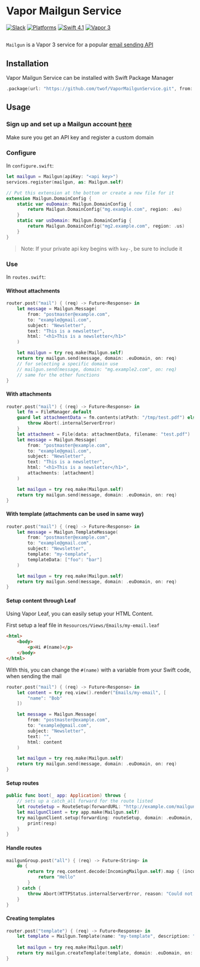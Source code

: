 # Vapor Mailgun Service

[![Slack](https://img.shields.io/badge/join-slack-745EAF.svg?style=flat)](https://vapor.team)
[![Platforms](https://img.shields.io/badge/platforms-macOS%2010.13%20|%20Ubuntu%2016.04%20LTS-ff0000.svg?style=flat)](http://cocoapods.org/pods/FASwift)
[![Swift 4.1](https://img.shields.io/badge/swift-4.1-orange.svg?style=flat)](http://swift.org)
[![Vapor 3](https://img.shields.io/badge/vapor-3.0-blue.svg?style=flat)](https://vapor.codes)

##

`Mailgun` is a Vapor 3 service for a popular [email sending API](https://www.mailgun.com/)


## Installation
Vapor Mailgun Service can be installed with Swift Package Manager

```swift
.package(url: "https://github.com/twof/VaporMailgunService.git", from: "3.0.0")
```

## Usage

### Sign up and set up a Mailgun account [here](https://www.mailgun.com/)
Make sure you get an API key and register a custom domain

### Configure

In `configure.swift`:

```swift
let mailgun = Mailgun(apiKey: "<api key>")
services.register(mailgun, as: Mailgun.self)

// Put this extension at the bottom or create a new file for it
extension Mailgun.DomainConfig {
    static var euDomain: Mailgun.DomainConfig {
        return Mailgun.DomainConfig("mg.example.com", region: .eu)
    }
    static var usDomain: Mailgun.DomainConfig {
        return Mailgun.DomainConfig("mg2.example.com", region: .us)
    }
}
```

> Note: If your private api key begins with `key-`, be sure to include it


### Use

In `routes.swift`:

#### Without attachments

```swift
router.post("mail") { (req) -> Future<Response> in
    let message = Mailgun.Message(
        from: "postmaster@example.com",
        to: "example@gmail.com",
        subject: "Newsletter",
        text: "This is a newsletter",
        html: "<h1>This is a newsletter</h1>"
    )

    let mailgun = try req.make(Mailgun.self)
    return try mailgun.send(message, domain: .euDomain, on: req) 
    // for selecting a specific domain use 
    // mailgun.send(message, domain: "mg.example2.com", on: req)
    // same for the other functions
}
```

#### With attachments

```swift
router.post("mail") { (req) -> Future<Response> in
    let fm = FileManager.default
    guard let attachmentData = fm.contents(atPath: "/tmp/test.pdf") else {
        throw Abort(.internalServerError)
    }
    let attachment = File(data: attachmentData, filename: "test.pdf")
    let message = Mailgun.Message(
        from: "postmaster@example.com",
        to: "example@gmail.com",
        subject: "Newsletter",
        text: "This is a newsletter",
        html: "<h1>This is a newsletter</h1>",
        attachments: [attachment]
    )

    let mailgun = try req.make(Mailgun.self)
    return try mailgun.send(message, domain: .euDomain, on: req)
}
```

#### With template (attachments can be used in same way)

```swift
router.post("mail") { (req) -> Future<Response> in
    let message = Mailgun.TemplateMessage(
        from: "postmaster@example.com",
        to: "example@gmail.com",
        subject: "Newsletter",
        template: "my-template",
        templateData: ["foo": "bar"]
    )

    let mailgun = try req.make(Mailgun.self)
    return try mailgun.send(message, domain: .euDomain, on: req)
}
```

#### Setup content through Leaf

Using Vapor Leaf, you can easily setup your HTML Content.

First setup a leaf file in `Resources/Views/Emails/my-email.leaf`

```html
<html>
    <body>
        <p>Hi #(name)</p>
    </body>
</html>
```

With this, you can change the `#(name)` with a variable from your Swift code, when sending the mail

```swift
router.post("mail") { (req) -> Future<Response> in
    let content = try req.view().render("Emails/my-email", [
        "name": "Bob"
    ])

    let message = Mailgun.Message(
        from: "postmaster@example.com",
        to: "example@gmail.com",
        subject: "Newsletter",
        text: "",
        html: content
    )

    let mailgun = try req.make(Mailgun.self)
    return try mailgun.send(message, domain: .euDomain, on: req)
}
```

#### Setup routes

```swift
public func boot(_ app: Application) throws {
    // sets up a catch_all forward for the route listed
    let routeSetup = RouteSetup(forwardURL: "http://example.com/mailgun/all", description: "A route for all emails")
    let mailgunClient = try app.make(Mailgun.self)
    try mailgunClient.setup(forwarding: routeSetup, domain: .euDomain, with: app).map { (resp) in
        print(resp)
    }
}
```

#### Handle routes

```swift
mailgunGroup.post("all") { (req) -> Future<String> in
    do {
        return try req.content.decode(IncomingMailgun.self).map { (incomingMail) in
            return "Hello"
        }
    } catch {
        throw Abort(HTTPStatus.internalServerError, reason: "Could not decode incoming message")
    }
}
```

#### Creating templates

```swift
router.post("template") { (req) -> Future<Response> in
    let template = Mailgun.Template(name: "my-template", description: "api created :)", template: "<h1>Hello {{ name }}</h1>")
    
    let mailgun = try req.make(Mailgun.self)
    return try mailgun.createTemplate(template, domain: .euDomain, on: req)
}
```
